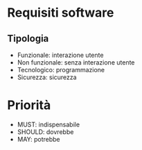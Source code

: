 # Requisiti software

## Tipologia
- Funzionale: interazione utente
- Non funzionale: senza interazione utente
- Tecnologico: programmazione
- Sicurezza: sicurezza

# Priorità
- MUST: indispensabile
- SHOULD: dovrebbe
- MAY: potrebbe
